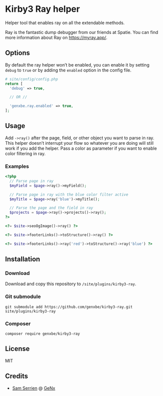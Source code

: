 # Kirby3 Ray helper

Helper tool that enables ray on all the extendable methods.

Ray is the fantastic dump debugger from our friends at Spatie. You can find more information about Ray on https://myray.app/.

## Options

By default the ray helper won’t be enabled, you can enable it by setting `debug` to `true` or by adding the `enabled` option in the config file.

```php
# site/config/config.php
return [
  'debug' => true,

  // OR //

  'genxbe.ray.enabled' => true,
];
```

## Usage

Add `->ray()` after the page, field, or other object you want to parse in ray. This helper doesn’t interrupt your flow so whatever you are doing will still work if you add the helper.
Pass a color as parameter if you want to enable color filtering in ray.

### Examples

```php
<?php
  // Parse page in ray
  $myField = $page->ray()->myField();

  // Parse page in ray with the blue color filter active
  $myTitle = $page->ray('blue')->myTitle();

  // Parse the page and the field in ray
  $projects = $page->ray()->projects()->ray();
?>

<?= $site->seoOgImage()->ray() ?>

<?= $site->footerLinks()->toStructure()->ray() ?>

<?= $site->footerLinks()->ray('red')->toStructure()->ray('blue') ?>
```

## Installation

### Download

Download and copy this repository to `/site/plugins/kirby3-ray`.

### Git submodule

```
git submodule add https://github.com/genxbe/kirby3-ray.git site/plugins/kirby3-ray
```

### Composer

```
composer require genxbe/kirby3-ray
```

## License

MIT

## Credits

- [Sam Serrien](https://github.com/samzzi) @ [GeNx](https://github.com/genxbe)
